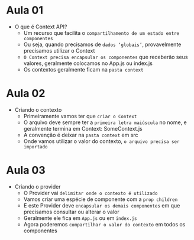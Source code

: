 # Aula 01

- O que é Context API?
  - Um recurso que facilita o `compartilhamento de um estado entre componentes`
  - Ou seja, quando precisamos de `dados ‘globais’`, provavelmente precisamos utilizar o Context
  - `O Context precisa encapsular os componentes` que receberão seus valores, geralmente colocamos no App.js ou index.js
  - Os contextos geralmente ficam na `pasta context`

# Aula 02

- Criando o contexto
  - Primeiramente vamos ter que `criar o Context`
  - O arquivo deve sempre ter a `primeira letra maiúscula` no nome, e geralmente termina em Context: SomeContext.js
  - A convenção é deixar na `pasta context` em src
  - Onde vamos utilizar o valor do contexto, `o arquivo precisa ser importado`

# Aula 03

- Criando o provider
  - O Provider vai `delimitar onde o contexto é utilizado`
  - Vamos criar uma espécie de componente com a `prop children`
  - E este Provider deve `encapsular os demais componentes` em que precisamos consultar ou alterar o valor
  - Geralmente ele fica em `App.js` ou em `index.js`
  - Agora poderemos `compartilhar o valor do contexto` em todos os componentes
